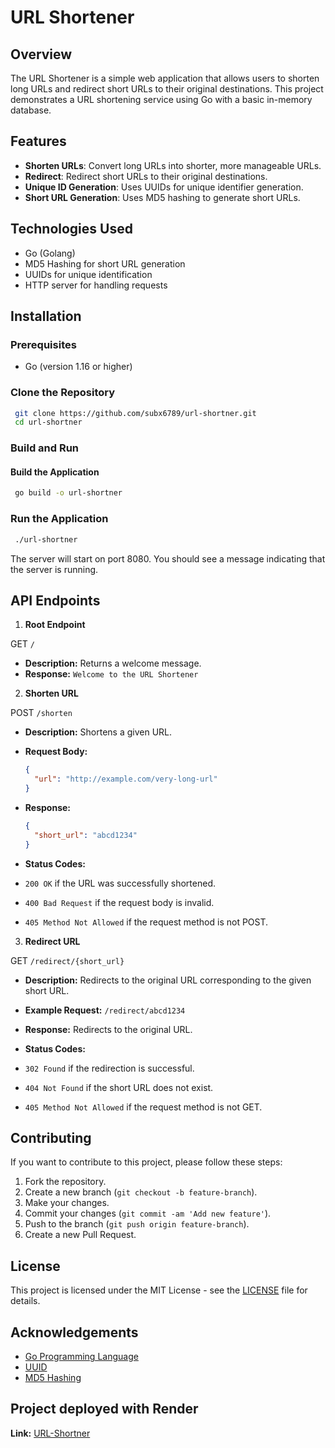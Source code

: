 # URL Shortener

## Overview

The URL Shortener is a simple web application that allows users to shorten long URLs and redirect short URLs to their original destinations. This project demonstrates a URL shortening service using Go with a basic in-memory database.

## Features

- **Shorten URLs**: Convert long URLs into shorter, more manageable URLs.
- **Redirect**: Redirect short URLs to their original destinations.
- **Unique ID Generation**: Uses UUIDs for unique identifier generation.
- **Short URL Generation**: Uses MD5 hashing to generate short URLs.

## Technologies Used

- Go (Golang)
- MD5 Hashing for short URL generation
- UUIDs for unique identification
- HTTP server for handling requests

## Installation

### Prerequisites

- Go (version 1.16 or higher)

### Clone the Repository

```bash
 git clone https://github.com/subx6789/url-shortner.git
 cd url-shortner
```

### Build and Run

#### Build the Application

```bash
 go build -o url-shortner
```

### Run the Application

```bash
 ./url-shortner
```

The server will start on port 8080. You should see a message indicating that the server is running.

## API Endpoints

1. **Root Endpoint**

GET `/`

- **Description:** Returns a welcome message.
- **Response:** `Welcome to the URL Shortener`

2. **Shorten URL**

POST `/shorten`

- **Description:** Shortens a given URL.
- **Request Body:**

  ```json
  {
    "url": "http://example.com/very-long-url"
  }
  ```

- **Response:**

  ```json
  {
    "short_url": "abcd1234"
  }
  ```

- **Status Codes:**

- `200 OK` if the URL was successfully shortened.
- `400 Bad Request` if the request body is invalid.
- `405 Method Not Allowed` if the request method is not POST.

3. **Redirect URL**

GET `/redirect/{short_url}`

- **Description:** Redirects to the original URL corresponding to the given short URL.
- **Example Request:** `/redirect/abcd1234`
- **Response:** Redirects to the original URL.
- **Status Codes:**

- `302 Found` if the redirection is successful.
- `404 Not Found` if the short URL does not exist.
- `405 Method Not Allowed` if the request method is not GET.

## Contributing

If you want to contribute to this project, please follow these steps:

1. Fork the repository.
2. Create a new branch (`git checkout -b feature-branch`).
3. Make your changes.
4. Commit your changes (`git commit -am 'Add new feature'`).
5. Push to the branch (`git push origin feature-branch`).
6. Create a new Pull Request.

## License

This project is licensed under the MIT License - see the [LICENSE](./LICENSE) file for details.

## Acknowledgements

- [Go Programming Language](https://go.dev/)
- [UUID](https://en.wikipedia.org/wiki/Universally_unique_identifier)
- [MD5 Hashing](https://en.wikipedia.org/wiki/MD5)

## Project deployed with Render

**Link:** [URL-Shortner](https://url-shortner-4eya.onrender.com)
